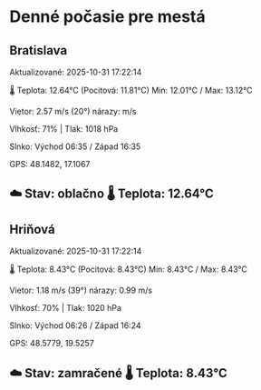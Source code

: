 ﻿# Denné počasie pre mestá

## Bratislava
Aktualizované: 2025-10-31 17:22:14

🌡️ Teplota: 12.64°C 
(Pocitová: 11.81°C)
Min: 12.01°C / Max: 13.12°C

Vietor: 2.57 m/s    (20°) 
nárazy:  m/s

Vlhkosť: 71% | Tlak: 1018 hPa

Slnko: Východ 06:35 / Západ 16:35

GPS: 48.1482, 17.1067

☁️ Stav: oblačno        🌡️ Teplota: 12.64°C
---

## Hriňová
Aktualizované: 2025-10-31 17:22:14

🌡️ Teplota: 8.43°C 
(Pocitová: 8.43°C)
Min: 8.43°C / Max: 8.43°C

Vietor: 1.18 m/s (39°)
nárazy: 0.99 m/s

Vlhkosť: 70% | Tlak: 1020 hPa

Slnko: Východ 06:26 / Západ 16:24

GPS: 48.5779, 19.5257

☁️ Stav: zamračené        🌡️ Teplota: 8.43°C
---
